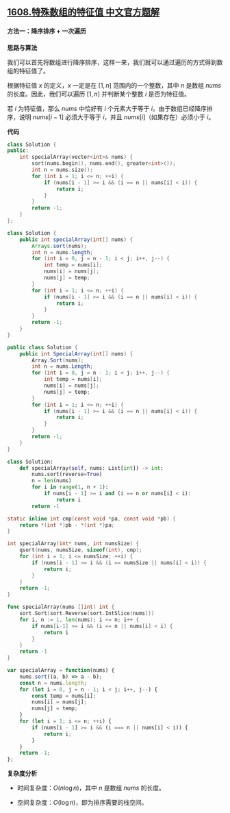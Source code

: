 ## [1608.特殊数组的特征值 中文官方题解](https://leetcode.cn/problems/special-array-with-x-elements-greater-than-or-equal-x/solutions/100000/te-shu-shu-zu-de-te-zheng-zhi-by-leetcod-9wfo)

#### 方法一：降序排序 + 一次遍历

**思路与算法**

我们可以首先将数组进行降序排序，这样一来，我们就可以通过遍历的方式得到数组的特征值了。

根据特征值 $x$ 的定义，$x$ 一定是在 $[1, n]$ 范围内的一个整数，其中 $n$ 是数组 $\textit{nums}$ 的长度。因此，我们可以遍历 $[1, n]$ 并判断某个整数 $i$ 是否为特征值。

若 $i$ 为特征值，那么 $\textit{nums}$ 中恰好有 $i$ 个元素大于等于 $i$。由于数组已经降序排序，说明 $\textit{nums}[i-1]$ 必须大于等于 $i$，并且 $\textit{nums}[i]$（如果存在）必须小于 $i$。

**代码**

```C++ [sol1-C++]
class Solution {
public:
    int specialArray(vector<int>& nums) {
        sort(nums.begin(), nums.end(), greater<int>());
        int n = nums.size();
        for (int i = 1; i <= n; ++i) {
            if (nums[i - 1] >= i && (i == n || nums[i] < i)) {
                return i;
            }
        }
        return -1;
    }
};
```

```Java [sol1-Java]
class Solution {
    public int specialArray(int[] nums) {
        Arrays.sort(nums);
        int n = nums.length;
        for (int i = 0, j = n - 1; i < j; i++, j--) {
            int temp = nums[i];
            nums[i] = nums[j];
            nums[j] = temp;
        }
        for (int i = 1; i <= n; ++i) {
            if (nums[i - 1] >= i && (i == n || nums[i] < i)) {
                return i;
            }
        }
        return -1;
    }
}
```

```C# [sol1-C#]
public class Solution {
    public int SpecialArray(int[] nums) {
        Array.Sort(nums);
        int n = nums.Length;
        for (int i = 0, j = n - 1; i < j; i++, j--) {
            int temp = nums[i];
            nums[i] = nums[j];
            nums[j] = temp;
        }
        for (int i = 1; i <= n; ++i) {
            if (nums[i - 1] >= i && (i == n || nums[i] < i)) {
                return i;
            }
        }
        return -1;
    }
}
```

```Python [sol1-Python3]
class Solution:
    def specialArray(self, nums: List[int]) -> int:
        nums.sort(reverse=True)
        n = len(nums)
        for i in range(1, n + 1):
            if nums[i - 1] >= i and (i == n or nums[i] < i):
                return i
        return -1
```

```C [sol1-C]
static inline int cmp(const void *pa, const void *pb) {
    return *(int *)pb - *(int *)pa;
}

int specialArray(int* nums, int numsSize) {
    qsort(nums, numsSize, sizeof(int), cmp);
    for (int i = 1; i <= numsSize; ++i) {
        if (nums[i - 1] >= i && (i == numsSize || nums[i] < i)) {
            return i;
        }
    }
    return -1;
}
```

```go [sol1-Golang]
func specialArray(nums []int) int {
    sort.Sort(sort.Reverse(sort.IntSlice(nums)))
    for i, n := 1, len(nums); i <= n; i++ {
        if nums[i-1] >= i && (i == n || nums[i] < i) {
            return i
        }
    }
    return -1
}
```

```JavaScript [sol1-JavaScript]
var specialArray = function(nums) {
    nums.sort((a, b) => a - b);
    const n = nums.length;
    for (let i = 0, j = n - 1; i < j; i++, j--) {
        const temp = nums[i];
        nums[i] = nums[j];
        nums[j] = temp;
    }
    for (let i = 1; i <= n; ++i) {
        if (nums[i - 1] >= i && (i === n || nums[i] < i)) {
            return i;
        }
    }
    return -1;
};
```

**复杂度分析**

- 时间复杂度：$O(n \log n)$，其中 $n$ 是数组 $\textit{nums}$ 的长度。

- 空间复杂度：$O(\log n)$，即为排序需要的栈空间。